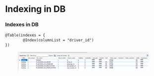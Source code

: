 # Indexing in DB

### Indexes in DB

```
@Table(indexes = {
        @Index(columnList = "driver_id")
})
```

<figure><img src=".gitbook/assets/image (2).png" alt=""><figcaption></figcaption></figure>

